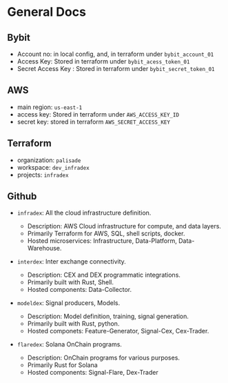 # General Docs

## Bybit

- Account no: in local config, and, in terraform under `bybit_account_01`
- Access Key: Stored in terraform under `bybit_acess_token_01`
- Secret Access Key : Stored in terraform under `bybit_secret_token_01`

## AWS

- main region: `us-east-1`
- access key: Stored in terraform under `AWS_ACCESS_KEY_ID`
- secret key: stored in terraform `AWS_SECRET_ACCESS_KEY`

## Terraform

- organization: `palisade`
- workspace: `dev_infradex`
- projects: `infradex`

## Github

- `infradex`: All the cloud infrastructure definition.
    - Description: AWS Cloud infrastructure for compute, and data layers.
    - Primarily Terraform for AWS, SQL, shell scripts, docker.
    - Hosted microservices: Infrastructure, Data-Platform, Data-Warehouse.

- `interdex`: Inter exchange connectivity.
    - Description: CEX and DEX programmatic integrations.
    - Primarily built with Rust, Shell.
    - Hosted components: Data-Collector.

- `modeldex`: Signal producers, Models.
    - Description: Model definition, training, signal generation.
    - Primarily built with Rust, python.
    - Hosted componets: Feature-Generator, Signal-Cex, Cex-Trader.

- `flaredex`: Solana OnChain programs.
    - Description: OnChain programs for various purposes.
    - Primarily Rust for Solana
    - Hosted components: Signal-Flare, Dex-Trader

